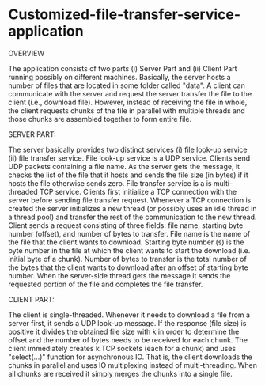 Customized-file-transfer-service-application
============================================

OVERVIEW

The application consists of two parts (i) Server Part and (ii) Client Part running possibly on different machines. Basically, the server hosts a number of files that are located in some folder called "data". A client can communicate with the server and request the server transfer the file to the client (i.e., download file). However, instead of receiving the file in whole, the client requests chunks of the file in parallel with multiple threads and those chunks are assembled together to form entire file.

SERVER PART:
            
The server basically provides two distinct services (i) file look-up service (ii) file transfer service. File look-up service is a UDP service. Clients send UDP packets containing a file name. As the server gets the message, it checks the list of the file that it hosts and sends the file size (in bytes) if it hosts the file otherwise sends zero. File transfer service is a is multi-threaded TCP service. Clients first initialize a TCP connection with the server before sending file transfer request. Whenever a TCP connection is created the server initializes a new thread (or possibly uses an idle thread in a thread pool) and transfer the rest of the communication to the new thread. Client sends a request consisting of three fields: file name, starting byte number (offset), and number of bytes to transfer. File name is the name of the file that the client wants to download. Starting byte number (s) is the byte number in the file at which the client wants to start the download (i.e. initial byte of a chunk). Number of bytes to transfer is the total number of the bytes that the client wants to download after an offset of starting byte number. When the server-side thread gets the message it sends the requested portion of the file and completes the file transfer.

 

CLIENT PART:

The client is single-threaded. Whenever it needs to download a file from a server first, it sends a UDP look-up message. If the response (file size) is positive it divides the obtained file size with k in order to determine the offset and the number of bytes needs to be received for each chunk. The client immediately creates k TCP sockets (each for a chunk) and uses "select(...)" function for asynchronous IO. That is, the client downloads the chunks in parallel and uses IO multiplexing instead of multi-threading. When all chunks are received it simply merges the chunks into a single file.

